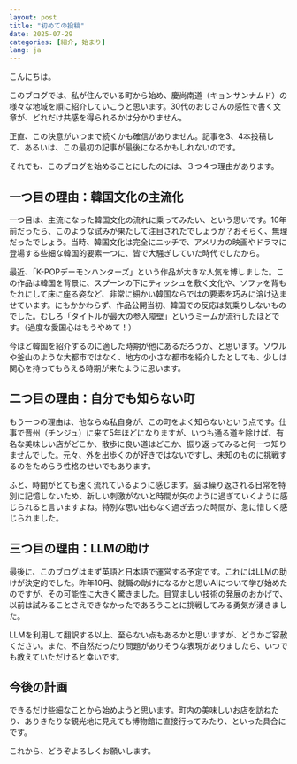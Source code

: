```yaml
---
layout: post
title: "初めての投稿"
date: 2025-07-29
categories: [紹介, 始まり]
lang: ja
---
```


こんにちは。

このブログでは、私が住んでいる町から始め、慶尚南道（キョンサンナムド）の様々な地域を順に紹介していこうと思います。30代のおじさんの感性で書く文章が、どれだけ共感を得られるかは分かりません。

正直、この決意がいつまで続くかも確信がありません。記事を3、4本投稿して、あるいは、この最初の記事が最後になるかもしれないのです。

それでも、このブログを始めることにしたのには、３つ４つ理由があります。

## 一つ目の理由：韓国文化の主流化

一つ目は、主流になった韓国文化の流れに乗ってみたい、という思いです。10年前だったら、このような試みが果たして注目されたでしょうか？おそらく、無理だったでしょう。当時、韓国文化は完全にニッチで、アメリカの映画やドラマに登場する些細な韓国的要素一つに、皆で大騒ぎしていた時代でしたから。

最近、「K-POPデーモンハンターズ」という作品が大きな人気を博しました。この作品は韓国を背景に、スプーンの下にティッシュを敷く文化や、ソファを背もたれにして床に座る姿など、非常に細かい韓国ならではの要素を巧みに溶け込ませています。にもかかわらず、作品公開当初、韓国での反応は気乗りしないものでした。むしろ「タイトルが最大の参入障壁」というミームが流行したほどです。（過度な愛国心はもうやめて！）

今ほど韓国を紹介するのに適した時期が他にあるだろうか、と思います。ソウルや釜山のような大都市ではなく、地方の小さな都市を紹介したとしても、少しは関心を持ってもらえる時期が来たように思います。

## 二つ目の理由：自分でも知らない町

もう一つの理由は、他ならぬ私自身が、この町をよく知らないという点です。仕事で晋州（チンジュ）に来て5年ほどになりますが、いつも通る道を除けば、有名な美味しい店がどこか、散歩に良い道はどこか、振り返ってみると何一つ知りませんでした。元々、外を出歩くのが好きではないですし、未知のものに挑戦するのをためらう性格のせいでもあります。

ふと、時間がとても速く流れているように感じます。脳は繰り返される日常を特別に記憶しないため、新しい刺激がないと時間が矢のように過ぎていくように感じられると言いますよね。特別な思い出もなく過ぎ去った時間が、急に惜しく感じられました。

## 三つ目の理由：LLMの助け

最後に、このブログはまず英語と日本語で運営する予定です。これにはLLMの助けが決定的でした。昨年10月、就職の助けになるかと思いAIについて学び始めたのですが、その可能性に大きく驚きました。目覚ましい技術の発展のおかげで、以前は試みることさえできなかったであろうことに挑戦してみる勇気が湧きました。

LLMを利用して翻訳する以上、至らない点もあるかと思いますが、どうかご容赦ください。また、不自然だったり問題がありそうな表現がありましたら、いつでも教えていただけると幸いです。

## 今後の計画

できるだけ些細なことから始めようと思います。町内の美味しいお店を訪ねたり、ありきたりな観光地に見えても博物館に直接行ってみたり、といった具合にです。

これから、どうぞよろしくお願いします。